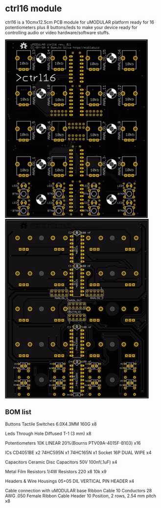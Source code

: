 # ctrl16 module

ctrl16 is a 10cmx12.5cm PCB module for uMODULAR platform ready for 16 potentiometers plus 8 buttons/leds to make your device ready for controlling audio or video hardware/software stuffs.

![Image of uMODULAR ctrl16 pcb top view](https://raw.githubusercontent.com/midilab/uMODULAR/master/ctrl16/umodular_ctrl16_top.png)
![Image of uMODULAR ctrl16 pcb bottom view](https://raw.githubusercontent.com/midilab/uMODULAR/master/ctrl16/umodular_ctrl16_bottom.png)

## BOM list

Buttons
Tactile Switches 6.0X4.3MM 160G x8

Leds
Through Hole Diffused T-1 (3 mm) x8

Potentiometers
10K LINEAR 20%(Bourns PTV09A-4015F-B103) x16

ICs
CD4051BE x2
74HC595N x1
74HC165N x1
Socket 16P DUAL WIPE x4

Capacitors
Ceramic Disc Capacitors 
50V 100nf(.1uF) x4

Metal Film Resistors 1/4W Resistors
220 x8
10k x9

Headers & Wire Housings 
05+05 DIL VERTICAL PIN HEADER x4

Cable connection with uMODULAR base
Ribbon Cable 10 Conductors 28 AWG .050 
Female Ribbon Cable Header 10 Position, 2 rows, 2.54 mm pitch x8
